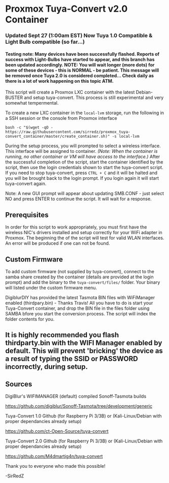 # Proxmox Tuya-Convert v2.0 Container 

### Updated Sept 27 (1:00am EST) Now Tuya 1.0 Compatible & Light Bulb compatible (so far...) 

#### Testing note: Many devices have been successfully flashed. Reports of success with Light-Bulbs have started to appear, and this branch has been updated accordingly. NOTE: You will wait longer (more dots) for some of these devices - this is NORMAL - be patient.  This message will be removed once Tuya 2.0 is considered completed... Check daily as there is a lot of work happening on this topic ATM.

This script will create a Proxmox LXC container with the latest Debian-BUSTER and setup tuya-convert. This process is still experimental and very somewhat tempermental. 

To create a new LXC container in the `local-lvm` storage, run the following in a SSH session or the console from Proxmox interface

```
bash -c "$(wget -qO - https://raw.githubusercontent.com/sirredz/proxmox_tuya-convert_container/master/create_container.sh)" -s local-lvm
```

During the setup process, you will prompted to select a wireless interface. This interface will be assigned to container. _(Note: When the container is running, no other container or VM will have access to the interface.)_ After the successful completion of the script, start the container identified by the script, then use the login credentials shown to start the tuya-convert script. If you need to stop tuya-convert, press `CTRL + C` and it will be halted and you will be brought back to the login prompt. If you login again it will start tuya-convert again.

Note: A new GUI prompt will appear about updating SMB.CONF - just select NO <Default> and press ENTER to continue the script. It will wait for a response.

## Prerequisites

In order for this script to work appropriately, you must first have the wireless NIC's drivers installed and setup correctly for your WiFi adapter in Proxmox. The beginning the of the script will test for valid WLAN interfaces. An error will be produced if one can not be found.

## Custom Firmware

To add custom firmware (not supplied by tuya-convert), connect to the samba share created by the container (details are provided at the login prompt) and add the binary to the `tuya-convert/files/` folder. Your binary will listed under the custom firmware menu.

DigiblurDIY has provided the latest Tasmota BIN files with WiFiManager enabled (thirdpary.bin) - Thanks Travis!
All you have to do is start your Tuya-Convert container, and drop the BIN file in the files folder using SAMBA bfore you start the conversion process. The script will index the folder contents for you.

## It is highly recommended you flash thirdparty.bin with the WIFI Manager enabled by default. This will prevent 'bricking' the device as a result of typing the SSID or PASSWORD incorrectly, during setup.

## Sources

DigiBlur's WIFIMANAGER (default) compiled Sonoff-Tasmota builds

https://github.com/digiblur/Sonoff-Tasmota/tree/development/generic

Tuya-Convert 1.0 Github (for Raspberry Pi 3/3B) or (Kali-Linux/Debian with proper dependancies already setup)

https://github.com/ct-Open-Source/tuya-convert

Tuya-Convert 2.0 Github (for Raspberry Pi 3/3B) or (Kali-Linux/Debian with proper dependancies already setup)

https://github.com/M4dmartig4n/tuya-convert

Thank you to everyone who made this possible!

-SirRedZ
